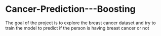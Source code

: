 # Cancer-Prediction---Boosting
The goal of the project is to explore the breast cancer dataset and try to train the model to predict if the person is having breast cancer or not
